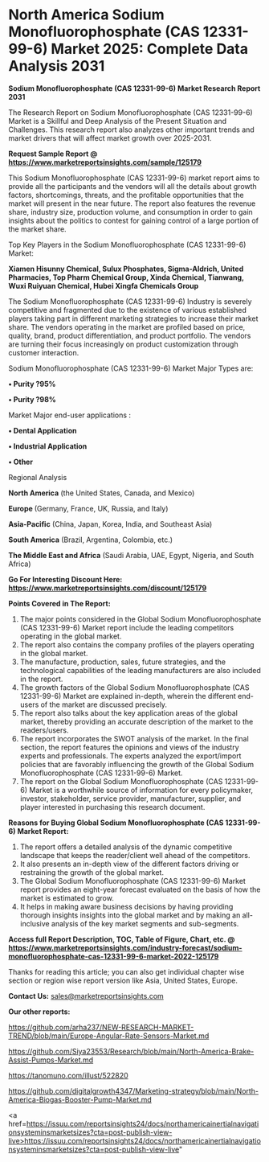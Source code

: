 # North America Sodium Monofluorophosphate (CAS 12331-99-6) Market 2025: Complete Data Analysis 2031

<strong>Sodium Monofluorophosphate (CAS 12331-99-6) Market Research Report 2031</strong>

The Research Report on Sodium Monofluorophosphate (CAS 12331-99-6) Market is a Skillful and Deep Analysis of the Present Situation and Challenges. This research report also analyzes other important trends and market drivers that will affect market growth over 2025-2031.

<strong>Request Sample Report @ <a href=https://www.marketreportsinsights.com/sample/125179>https://www.marketreportsinsights.com/sample/125179</a></strong>

This Sodium Monofluorophosphate (CAS 12331-99-6) market report aims to provide all the participants and the vendors will all the details about growth factors, shortcomings, threats, and the profitable opportunities that the market will present in the near future. The report also features the revenue share, industry size, production volume, and consumption in order to gain insights about the politics to contest for gaining control of a large portion of the market share.

Top Key Players in the Sodium Monofluorophosphate (CAS 12331-99-6) Market:

<strong>Xiamen Hisunny Chemical, Sulux Phosphates, Sigma-Aldrich, United Pharmacies, Top Pharm Chemical Group, Xinda Chemical, Tianwang, Wuxi Ruiyuan Chemical, Hubei Xingfa Chemicals Group</strong>

The Sodium Monofluorophosphate (CAS 12331-99-6) Industry is severely competitive and fragmented due to the existence of various established players taking part in different marketing strategies to increase their market share. The vendors operating in the market are profiled based on price, quality, brand, product differentiation, and product portfolio. The vendors are turning their focus increasingly on product customization through customer interaction.

Sodium Monofluorophosphate (CAS 12331-99-6) Market Major Types are:

<strong>• Purity ?95%

• Purity ?98%</strong>

Market Major end-user applications :

<strong>• Dental Application

• Industrial Application

• Other</strong>

Regional Analysis

</u><strong><b>North America</b></strong> (the United States, Canada, and Mexico)

<strong><b>Europe </b></strong>(Germany, France, UK, Russia, and Italy)

<strong><b>Asia-Pacific</b></strong> (China, Japan, Korea, India, and Southeast Asia)

<strong><b>South America</b></strong> (Brazil, Argentina, Colombia, etc.)

<strong><b>The Middle East and Africa</b></strong> (Saudi Arabia, UAE, Egypt, Nigeria, and South Africa)

<strong>Go For Interesting Discount Here: <a href=https://www.marketreportsinsights.com/discount/125179>https://www.marketreportsinsights.com/discount/125179</a></strong>

<strong>Points Covered in The Report:</strong>
<ol>
  <li>The major points considered in the Global Sodium Monofluorophosphate (CAS 12331-99-6) Market report include the leading competitors operating in the global market.</li>
  <li>The report also contains the company profiles of the players operating in the global market.</li>
  <li>The manufacture, production, sales, future strategies, and the technological capabilities of the leading manufacturers are also included in the report.</li>
  <li>The growth factors of the Global Sodium Monofluorophosphate (CAS 12331-99-6) Market are explained in-depth, wherein the different end-users of the market are discussed precisely.</li>
  <li>The report also talks about the key application areas of the global market, thereby providing an accurate description of the market to the readers/users.</li>
  <li>The report incorporates the SWOT analysis of the market. In the final section, the report features the opinions and views of the industry experts and professionals. The experts analyzed the export/import policies that are favorably influencing the growth of the Global Sodium Monofluorophosphate (CAS 12331-99-6) Market.</li>
  <li>The report on the Global Sodium Monofluorophosphate (CAS 12331-99-6) Market is a worthwhile source of information for every policymaker, investor, stakeholder, service provider, manufacturer, supplier, and player interested in purchasing this research document.</li>
</ol>
<strong>Reasons for Buying Global Sodium Monofluorophosphate (CAS 12331-99-6) Market Report:</strong>

<ol>
  <li>The report offers a detailed analysis of the dynamic competitive landscape that keeps the reader/client well ahead of the competitors.</li>
  <li>It also presents an in-depth view of the different factors driving or restraining the growth of the global market.</li>
  <li>The Global Sodium Monofluorophosphate (CAS 12331-99-6) Market report provides an eight-year forecast evaluated on the basis of how the market is estimated to grow.</li>
  <li>It helps in making aware business decisions by having providing thorough insights insights into the global market and by making an all-inclusive analysis of the key market segments and sub-segments.</li>
</ol>
<strong>Access full Report Description, TOC, Table of Figure, Chart, etc. @ <a href=https://www.marketreportsinsights.com/industry-forecast/sodium-monofluorophosphate-cas-12331-99-6-market-2022-125179>https://www.marketreportsinsights.com/industry-forecast/sodium-monofluorophosphate-cas-12331-99-6-market-2022-125179</a></strong>


Thanks for reading this article; you can also get individual chapter wise section or region wise report version like Asia, United States, Europe.

<strong>Contact Us:</strong>
sales@marketreportsinsights.com

<strong>Our other reports:</strong>

<a href=https://github.com/arha237/NEW-RESEARCH-MARKET-TREND/blob/main/Europe-Angular-Rate-Sensors-Market.md>https://github.com/arha237/NEW-RESEARCH-MARKET-TREND/blob/main/Europe-Angular-Rate-Sensors-Market.md</a>

<a href=https://github.com/Siya23553/Research/blob/main/North-America-Brake-Assist-Pumps-Market.md>https://github.com/Siya23553/Research/blob/main/North-America-Brake-Assist-Pumps-Market.md</a>

<a href=https://tanomuno.com/illust/522820>https://tanomuno.com/illust/522820</a>

<a href=https://github.com/digitalgrowth4347/Marketing-strategy/blob/main/North-America-Biogas-Booster-Pump-Market.md>https://github.com/digitalgrowth4347/Marketing-strategy/blob/main/North-America-Biogas-Booster-Pump-Market.md</a>

<a href=https://issuu.com/reportsinsights24/docs/northamericainertialnavigationsysteminsmarketsizes?cta=post-publish-view-live>https://issuu.com/reportsinsights24/docs/northamericainertialnavigationsysteminsmarketsizes?cta=post-publish-view-live</a>"
